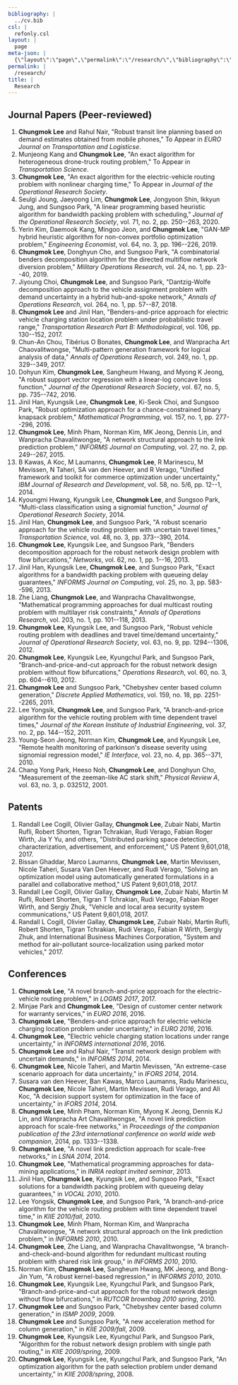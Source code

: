 ```yaml
---
bibliography: |
  ../cv.bib
csl: |
  refonly.csl
layout: |
  page
meta-json: |
  {\"layout\":\"page\",\"permalink\":\"/research/\",\"bibliography\":\"../cv.bib\",\"csl\":\"refonly.csl\",\"title\":\"Research\"}
permalink: |
  /research/
title: |
  Research
---
```


Journal Papers (Peer-reviewed)
------------------------------

1.  **Chungmok Lee** and Rahul Nair, "Robust transit line planning based on
    demand estimates obtained from mobile phones," To Appear in *EURO
    Journal on Transportation and Logisticse*.
2.  Munjeong Kang and **Chungmok Lee**, "An exact algorithm for
    heterogeneous drone-truck routing problem," To Appear in
    *Transportation Science*.
3.  **Chungmok Lee**, "An exact algorithm for the electric-vehicle routing
    problem with nonlinear charging time," To Appear in *Journal of the
    Operational Research Society*.
4.  Seulgi Joung, Jaeyoong Lim, **Chungmok Lee**, Jongyoon Shin, Ikkyun
    Jung, and Sungsoo Park, "A linear programming based heuristic
    algorithm for bandwidth packing problem with scheduling," *Journal
    of the Operational Research Society*, vol. 71, no. 2, pp.
    250--263, 2020.
5.  Yerin Kim, Daemook Kang, Mingoo Jeon, and **Chungmok Lee**, "GAN-MP
    hybrid heuristic algorithm for non-convex portfolio optimization
    problem," *Engineering Economist*, vol. 64, no. 3, pp.
    196--226, 2019.
6.  **Chungmok Lee**, Donghyun Cho, and Sungsoo Park, "A combinatorial
    benders decomposition algorithm for the directed multiflow network
    diversion problem," *Military Operations Research*, vol. 24, no. 1,
    pp. 23--40, 2019.
7.  Jiyoung Choi, **Chungmok Lee**, and Sungsoo Park, "Dantzig-Wolfe
    decomposition approach to the vehicle assignment problem with demand
    uncertainty in a hybrid hub-and-spoke network," *Annals of
    Operations Research*, vol. 264, no. 1, pp. 57--87, 2018.
8.  **Chungmok Lee** and Jinil Han, "Benders-and-price approach for electric
    vehicle charging station location problem under probabilistic travel
    range," *Transportation Research Part B: Methodological*, vol. 106,
    pp. 130--152, 2017.
9.  Chun-An Chou, Tibérius O Bonates, **Chungmok Lee**, and Wanpracha Art
    Chaovalitwongse, "Multi-pattern generation framework for logical
    analysis of data," *Annals of Operations Research*, vol. 249, no. 1,
    pp. 329--349, 2017.
10. Dohyun Kim, **Chungmok Lee**, Sangheum Hwang, and Myong K Jeong, "A
    robust support vector regression with a linear-log concave loss
    function," *Journal of the Operational Research Society*, vol. 67,
    no. 5, pp. 735--742, 2016.
11. Jinil Han, Kyungsik Lee, **Chungmok Lee**, Ki-Seok Choi, and Sungsoo
    Park, "Robust optimization approach for a chance-constrained binary
    knapsack problem," *Mathematical Programming*, vol. 157, no. 1, pp.
    277--296, 2016.
12. **Chungmok Lee**, Minh Pham, Norman Kim, MK Jeong, Dennis Lin, and
    Wanpracha Chavalitwongse, "A network structural approach to the link
    prediction problem," *INFORMS Journal on Computing*, vol. 27, no. 2,
    pp. 249--267, 2015.
13. B Kawas, A Koc, M Laumanns, **Chungmok Lee**, R Marinescu, M Mevissen, N
    Taheri, SA van den Heever, and R Verago, "Unified framework and
    toolkit for commerce optimization under uncertainty," *IBM Journal
    of Research and Development*, vol. 58, no. 5/6, pp. 12--1, 2014.
14. Kyoungmi Hwang, Kyungsik Lee, **Chungmok Lee**, and Sungsoo Park,
    "Multi-class classification using a signomial function," *Journal of
    Operational Research Society*, 2014.
15. Jinil Han, **Chungmok Lee**, and Sungsoo Park, "A robust scenario
    approach for the vehicle routing problem with uncertain travel
    times," *Transportation Science*, vol. 48, no. 3, pp.
    373--390, 2014.
16. **Chungmok Lee**, Kyungsik Lee, and Sungsoo Park, "Benders decomposition
    approach for the robust network design problem with flow
    bifurcations," *Networks*, vol. 62, no. 1, pp. 1--16, 2013.
17. Jinil Han, Kyungsik Lee, **Chungmok Lee**, and Sungsoo Park, "Exact
    algorithms for a bandwidth packing problem with queueing delay
    guarantees," *INFORMS Journal on Computing*, vol. 25, no. 3, pp.
    583--596, 2013.
18. Zhe Liang, **Chungmok Lee**, and Wanpracha Chavalitwongse, "Mathematical
    programming approaches for dual multicast routing problem with
    multilayer risk constraints," *Annals of Operations Research*, vol.
    203, no. 1, pp. 101--118, 2013.
19. **Chungmok Lee**, Kyungsik Lee, and Sungsoo Park, "Robust vehicle
    routing problem with deadlines and travel time/demand uncertainty,"
    *Journal of Operational Research Society*, vol. 63, no. 9, pp.
    1294--1306, 2012.
20. **Chungmok Lee**, Kyungsik Lee, Kyungchul Park, and Sungsoo Park,
    "Branch-and-price-and-cut approach for the robust network design
    problem without flow bifurcations," *Operations Research*, vol. 60,
    no. 3, pp. 604--610, 2012.
21. **Chungmok Lee** and Sungsoo Park, "Chebyshev center based column
    generation," *Discrete Applied Mathematics*, vol. 159, no. 18, pp.
    2251--2265, 2011.
22. Lee Yongsik, **Chungmok Lee**, and Sungsoo Park, "A branch-and-price
    algorithm for the vehicle routing problem with time dependent travel
    times," *Journal of the Korean Institute of Industrial Engineering*,
    vol. 37, no. 2, pp. 144--152, 2011.
23. Young-Seon Jeong, Norman Kim, **Chungmok Lee**, and Kyungsik Lee,
    "Remote health monitoring of parkinson's disease severity using
    signomial regression model," *IE Interface*, vol. 23, no. 4, pp.
    365--371, 2010.
24. Chang Yong Park, Heeso Noh, **Chungmok Lee**, and Donghyun Cho,
    "Measurement of the zeeman-like AC stark shift," *Physical Review
    A*, vol. 63, no. 3, p. 032512, 2001.

Patents
-------

1.  Randall Lee Cogill, Olivier Gallay, **Chungmok Lee**, Zubair Nabi,
    Martin Rufli, Robert Shorten, Tigran Tchrakian, Rudi Verago, Fabian
    Roger Wirth, Jia Y Yu, and others, "Distributed parking space
    detection, characterization, advertisement, and enforcement," US
    Patent 9,601,018, 2017.
2.  Bissan Ghaddar, Marco Laumanns, **Chungmok Lee**, Martin Mevissen,
    Nicole Taheri, Susara Van Den Heever, and Rudi Verago, "Solving an
    optimization model using automatically generated formulations in a
    parallel and collaborative method," US Patent 9,601,018, 2017.
3.  Randall Lee Cogill, Olivier Gallay, **Chungmok Lee**, Zubair Nabi,
    Martin M Rufli, Robert Shorten, Tigran T Tchrakian, Rudi Verago,
    Fabian Roger Wirth, and Sergiy Zhuk, "Vehicle and local area
    security system communications," US Patent 9,601,018, 2017.
4.  Randall L Cogill, Olivier Gallay, **Chungmok Lee**, Zubair Nabi, Martin
    Rufli, Robert Shorten, Tigran Tchrakian, Rudi Verago, Fabian R
    Wirth, Sergiy Zhuk, and International Business Machines Corporation,
    "System and method for air-pollutant source-localization using
    parked motor vehicles," 2017.

Conferences
-----------

1.  **Chungmok Lee**, "A novel branch-and-price approach for the
    electric-vehicle routing problem," in *LOGMS 2017*, 2017.
2.  Minjae Park and **Chungmok Lee**, "Design of customer center network for
    warranty services," in *EURO 2016*, 2016.
3.  **Chungmok Lee**, "Benders-and-price approach for electric vehicle
    charging location problem under uncertainty," in *EURO 2016*, 2016.
4.  **Chungmok Lee**, "Electric vehicle charging station locations under
    range uncertainty," in *INFORMS international 2016*, 2016.
5.  **Chungmok Lee** and Rahul Nair, "Transit network design problem with
    uncertain demands," in *INFORMS 2014*, 2014.
6.  **Chungmok Lee**, Nicole Taheri, and Martin Mevissen, "An extreme-case
    scenario approach for data uncertainty," in *IFORS 2014*, 2014.
7.  Susara van den Heever, Ban Kawas, Marco Laumanns, Radu Marinescu,
    **Chungmok Lee**, Nicole Taheri, Martin Mevissen, Rudi Verago, and Ali
    Koc, "A decision support system for optimization in the face of
    uncertainty," in *IFORS 2014*, 2014.
8.  **Chungmok Lee**, Minh Pham, Norman Kim, Myong K Jeong, Dennis KJ Lin,
    and Wanpracha Art Chavalitwongse, "A novel link prediction approach
    for scale-free networks," in *Proceedings of the companion
    publication of the 23rd international conference on world wide web
    companion*, 2014, pp. 1333--1338.
9.  **Chungmok Lee**, "A novel link prediction approach for scale-free
    networks," in *LSNA 2014*, 2014.
10. **Chungmok Lee**, "Mathematical programming approaches for data-mining
    applications," in *INRIA realopt invited seminar*, 2013.
11. Jinil Han, **Chungmok Lee**, Kyungsik Lee, and Sungsoo Park, "Exact
    solutions for a bandwidth packing problem with queueing delay
    guarantees," in *VOCAL 2010*, 2010.
12. Lee Yongsik, **Chungmok Lee**, and Sungsoo Park, "A branch-and-price
    algorithm for the vehicle routing problem with time dependent travel
    time," in *KIIE 2010/fall*, 2010.
13. **Chungmok Lee**, Minh Pham, Norman Kim, and Wanpracha Chavalitwongse,
    "A network structural approach on the link prediction problem," in
    *INFORMS 2010*, 2010.
14. **Chungmok Lee**, Zhe Liang, and Wanpracha Chavalitwongse, "A
    branch-and-check-and-bound algorithm for redundant multicast routing
    problem with shared risk link group," in *INFORMS 2010*, 2010.
15. Norman Kim, **Chungmok Lee**, Sangheum Hwang, MK Jeong, and Bong-Jin
    Yum, "A robust kernel-based regression," in *INFORMS 2010*, 2010.
16. **Chungmok Lee**, Kyungsik Lee, Kyungchul Park, and Sungsoo Park,
    "Branch-and-price-and-cut approach for the robust network design
    without flow bifurcations," in *RUTCOR brownbag 2010 spring*, 2010.
17. **Chungmok Lee** and Sungsoo Park, "Chebyshev center based column
    generation," in *ISMP 2009*, 2009.
18. **Chungmok Lee** and Sungsoo Park, "A new acceleration method for column
    generation," in *KIIE 2009/fall*, 2009.
19. **Chungmok Lee**, Kyungsik Lee, Kyungchul Park, and Sungsoo Park,
    "Algorithm for the robust network design problem with single path
    routing," in *KIIE 2009/spring*, 2009.
20. **Chungmok Lee**, Kyungsik Lee, Kyungchul Park, and Sungsoo Park, "An
    optimization algorithm for the path selection problem under demand
    uncertainty," in *KIIE 2008/spring*, 2008.
